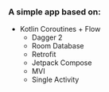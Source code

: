 ### A simple app based on:
- Kotlin Coroutines + Flow
     - Dagger 2
     - Room Database
     - Retrofit
     - Jetpack Compose 
     - MVI
     - Single Activity
